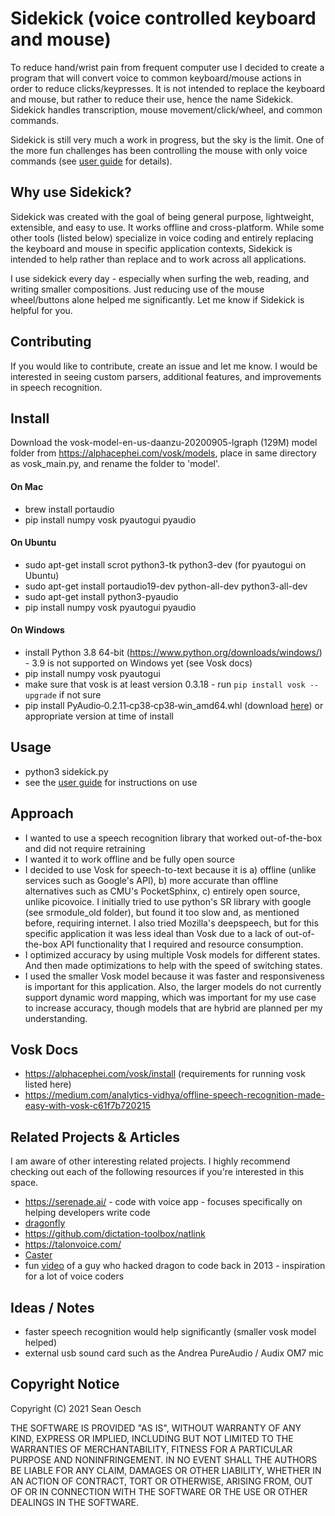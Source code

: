 # Sidekick (voice controlled keyboard and mouse)
To reduce hand/wrist pain from frequent computer use I decided to create a program that will convert voice to common keyboard/mouse actions in order to reduce clicks/keypresses. It is not intended to replace the keyboard and mouse, but rather to reduce their use, hence the name Sidekick. Sidekick handles transcription, mouse movement/click/wheel, and common commands. 

Sidekick is still very much a work in progress, but the sky is the limit. One of the more fun challenges has been controlling the mouse with only voice commands (see [user guide](https://github.com/oeschsec/speech-driven-keyboard/tree/master/docs/userguide.md) for details). 

## Why use Sidekick?

Sidekick was created with the goal of being general purpose, lightweight, extensible, and easy to use. It works offline and cross-platform. While some other tools (listed below) specialize in voice coding and entirely replacing the keyboard and mouse in specific application contexts, Sidekick is intended to help rather than replace and to work across all applications.

I use sidekick every day - especially when surfing the web, reading, and writing smaller compositions. Just reducing use of the mouse wheel/buttons alone helped me significantly. Let me know if Sidekick is helpful for you. 

## Contributing

If you would like to contribute, create an issue and let me know. I would be interested in seeing custom parsers, additional features, and improvements in speech recognition.

## Install

Download the vosk-model-en-us-daanzu-20200905-lgraph (129M) model folder from https://alphacephei.com/vosk/models, place in same directory as vosk_main.py, and rename the folder to 'model'. 

#### On Mac

- brew install portaudio
- pip install numpy vosk pyautogui pyaudio

#### On Ubuntu

- sudo apt-get install scrot python3-tk python3-dev (for pyautogui on Ubuntu)
- sudo apt-get install portaudio19-dev python-all-dev python3-all-dev
- sudo apt-get install python3-pyaudio
- pip install numpy vosk pyautogui pyaudio

#### On Windows

- install Python 3.8 64-bit (https://www.python.org/downloads/windows/) - 3.9 is not supported on Windows yet (see Vosk docs)
- pip install numpy vosk pyautogui
- make sure that vosk is at least version 0.3.18 - run `pip install vosk --upgrade` if not sure
- pip install PyAudio‑0.2.11‑cp38‑cp38‑win_amd64.whl (download [here](https://www.lfd.uci.edu/~gohlke/pythonlibs/#pyaudio)) or appropriate version at time of install

## Usage

- python3 sidekick.py
- see the [user guide](https://github.com/oeschsec/speech-driven-keyboard/tree/master/docs/userguide.md) for instructions on use

## Approach

- I wanted to use a speech recognition library that worked out-of-the-box and did not require retraining
- I wanted it to work offline and be fully open source
- I decided to use Vosk for speech-to-text because it is a) offline (unlike services such as Google's API), b) more accurate than offline alternatives such as CMU's PocketSphinx, c) entirely open source, unlike picovoice. I initially tried to use python's SR library with google (see srmodule_old folder), but found it too slow and, as mentioned before, requiring internet. I also tried Mozilla's deepspeech, but for this specific application it was less ideal than Vosk due to a lack of out-of-the-box API functionality that I required and resource consumption. 
- I optimized accuracy by using multiple Vosk models for different states. And then made optimizations to help with the speed of switching states. 
- I used the smaller Vosk model because it was faster and responsiveness is important for this application. Also, the larger models do not currently support dynamic word mapping, which was important for my use case to increase accuracy, though models that are hybrid are planned per my understanding.

## Vosk Docs

- https://alphacephei.com/vosk/install (requirements for running vosk listed here)
- https://medium.com/analytics-vidhya/offline-speech-recognition-made-easy-with-vosk-c61f7b720215

## Related Projects & Articles 

I am aware of other interesting related projects. I highly recommend checking out each of the following resources if you're interested in this space.

- https://serenade.ai/ - code with voice app - focuses specifically on helping developers write code
- [dragonfly](https://github.com/dictation-toolbox/dragonfly)
- https://github.com/dictation-toolbox/natlink
- https://talonvoice.com/
- [Caster](https://caster.readthedocs.io/en/latest/)
- fun [video](https://www.youtube.com/watch?v=8SkdfdXWYaI) of a guy who hacked dragon to code back in 2013 - inspiration for a lot of voice coders

## Ideas / Notes

- faster speech recognition would help significantly (smaller vosk model helped)
- external usb sound card such as the Andrea PureAudio / Audix OM7 mic

## Copyright Notice

Copyright (C) 2021 Sean Oesch

THE SOFTWARE IS PROVIDED "AS IS", WITHOUT WARRANTY OF ANY KIND,
EXPRESS OR IMPLIED, INCLUDING BUT NOT LIMITED TO THE WARRANTIES OF
MERCHANTABILITY, FITNESS FOR A PARTICULAR PURPOSE AND NONINFRINGEMENT.
IN NO EVENT SHALL THE AUTHORS BE LIABLE FOR ANY CLAIM, DAMAGES OR
OTHER LIABILITY, WHETHER IN AN ACTION OF CONTRACT, TORT OR OTHERWISE,
ARISING FROM, OUT OF OR IN CONNECTION WITH THE SOFTWARE OR THE USE OR
OTHER DEALINGS IN THE SOFTWARE.